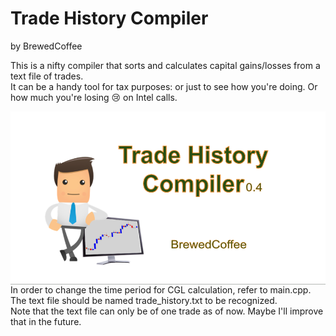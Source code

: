 # Trade History Compiler  
by BrewedCoffee

This is a nifty compiler that sorts and calculates capital gains/losses from a text file of trades.  
It can be a handy tool for tax purposes: or just to see how you're doing. Or how much you're losing 😢  on Intel calls.  

<img src="tradehistorylogo.png"
     alt="Trade History Icon"
     style="float: left; margin-right: 10px;" />  
     
In order to change the time period for CGL calculation, refer to main.cpp.  
The text file should be named trade_history.txt to be recognized.  
Note that the text file can only be of one trade as of now. Maybe I'll improve that in the future.